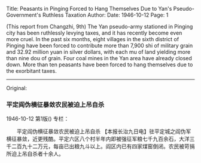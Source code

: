 Title: Peasants in Pinging Forced to Hang Themselves Due to Yan's Pseudo-Government's Ruthless Taxation
Author:
Date: 1946-10-12
Page: 1

(This report from Changzhi, 9th) The Yan pseudo-army stationed in Pinging city has been ruthlessly levying taxes, and it has recently become even more cruel. In the past six months, eight villages in the sixth district of Pinging have been forced to contribute more than 7,900 shi of military grain and 32.92 million yuan in silver dollars, with each mu of land yielding more than nine dou of grain. Four coal mines in the Yan area have already closed down. More than ten peasants have been forced to hang themselves due to the exorbitant taxes.



<hr /> 

Original: 


### 平定阎伪横征暴敛农民被迫上吊自杀

1946-10-12
第1版()
专栏：

　　平定阎伪横征暴敛农民被迫上吊自杀
    【本报长治九日电】驻平定城之阎伪军横征暴敛，近更残酷。平定六区八个村半年内即被强征军粮七千九百余石，大洋三千二百九十二万元，每亩已出粮九斗以上。阎区内已有四家煤窑倒闭。农民被苛捐所迫上吊自杀者十余人。
